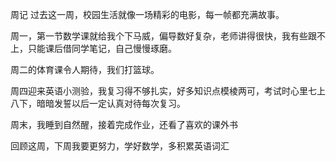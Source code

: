周记
过去这一周，校园生活就像一场精彩的电影，每一帧都充满故事。
 
周一，第一节数学课就给我个下马威，偏导数好复杂，老师讲得很快，我有些跟不上，只能课后借同学笔记，自己慢慢琢磨。
 
周二的体育课令人期待，我们打篮球。
 
周四迎来英语小测验，我复习得不够扎实，好多知识点模棱两可，考试时心里七上八下，暗暗发誓以后一定认真对待每次复习。
 
周末，我睡到自然醒，接着完成作业，还看了喜欢的课外书
 
回顾这周，下周我要更努力，学好数学，多积累英语词汇